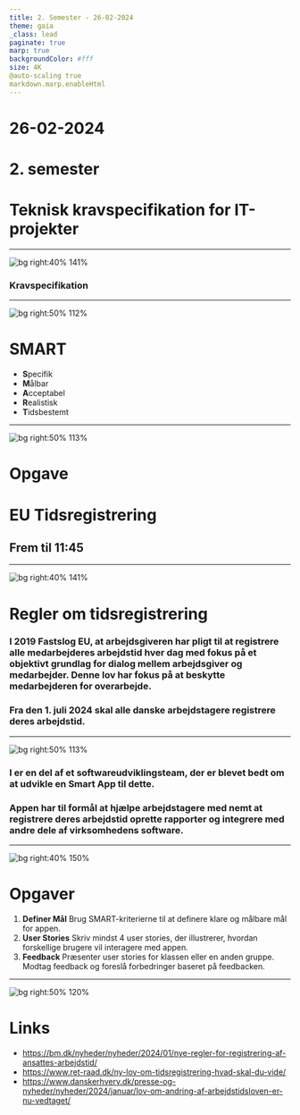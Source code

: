 ```yaml
---
title: 2. Semester - 26-02-2024
theme: gaia
_class: lead
paginate: true
marp: true
backgroundColor: #fff
size: 4K
@auto-scaling true
markdown.marp.enableHtml
---
```


<!-- _color: white -->
<!-- _backgroundColor: black -->

# 26-02-2024  <!-- fit -->
# 2. semester
# **Teknisk kravspecifikation for IT-projekter**<!-- fit -->

---

<!-- _color: white -->
<!-- _backgroundColor: black -->
![bg right:40% 141%](../image/krav.jpg)

### **Kravspecifikation**<!-- fit -->

---

<!-- _color: white -->
<!-- _backgroundColor: black -->

![bg right:50% 112%](../image/smart.jpg)
# **SMART**<!-- fit -->

- **S**pecifik
- **M**ålbar
- **A**cceptabel
- **R**ealistisk
- **T**idsbestemt

---


<!-- _color: white -->
<!-- _backgroundColor: black -->
![bg right:50% 113%](../image/tidsapp.jpg)
# Opgave <!-- fit -->
# **EU Tidsregistrering** <!-- fit -->
## **Frem til 11:45** <!-- fit -->

---

![bg right:40% 141%](../image/tidsapp.jpg)
<!-- _color: white -->
<!-- _backgroundColor: black -->
# Regler om tidsregistrering <!-- fit -->
### **I 2019 Fastslog EU, at arbejdsgiveren har pligt til at registrere alle medarbejderes arbejdstid hver dag med fokus på et objektivt grundlag for dialog mellem arbejdsgiver og medarbejder. Denne lov har fokus på at beskytte medarbejderen for overarbejde.**

### Fra den **1. juli 2024** skal alle danske arbejdstagere registrere deres arbejdstid.

---

<!-- _color: white -->
<!-- _backgroundColor: black -->
![bg right:50% 113%](../image/tidsapp.jpg)

### I er en del af et **softwareudviklingsteam**, der er blevet bedt om at udvikle en **Smart App** til dette.

### Appen har til formål at **hjælpe** arbejdstagere med nemt at **registrere** deres arbejdstid oprette rapporter og integrere med andre dele af virksomhedens software.

---

<!-- _color: white -->
<!-- _backgroundColor: black -->
![bg right:40% 150%](../image/tidsapp.jpg)

# **Opgaver**

1. **Definer Mål**
Brug SMART-kriterierne til at definere klare og målbare mål for appen. 
2. **User Stories**
Skriv mindst 4 user stories, der illustrerer, hvordan forskellige brugere vil interagere med appen.
3. **Feedback**
Præsenter user stories for klassen eller en anden gruppe. Modtag feedback og foreslå forbedringer baseret på feedbacken.

---

<!-- _color: white -->
<!-- _backgroundColor: black -->
![bg right:50% 120%](../image/tidsapp.jpg)

# Links
- https://bm.dk/nyheder/nyheder/2024/01/nye-regler-for-registrering-af-ansattes-arbejdstid/
- https://www.ret-raad.dk/ny-lov-om-tidsregistrering-hvad-skal-du-vide/
- https://www.danskerhverv.dk/presse-og-nyheder/nyheder/2024/januar/lov-om-andring-af-arbejdstidsloven-er-nu-vedtaget/